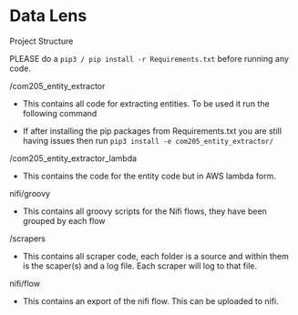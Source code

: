 # Data Lens

Project Structure

PLEASE do a `pip3 / pip install -r Requirements.txt` before running any code.

/com205_entity_extractor
- This contains all code for extracting entities. To be used it run the following command 
  
- If after installing the pip packages from Requirements.txt you are still having issues then run `pip3 install -e com205_entity_extractor/`

/com205_entity_extractor_lambda
- This contains the code for the entity code but in AWS lambda form.

nifi/groovy
- This contains all groovy scripts for the Nifi flows, they have been grouped by each flow

/scrapers
- This contains all scraper code, each folder is a source and within them is the scaper(s) and a log file. Each
scraper will log to that file.
  
nifi/flow
- This contains an export of the nifi flow. This can be uploaded to nifi.